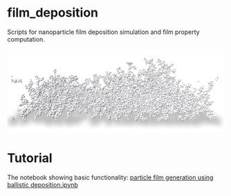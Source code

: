 # film_deposition
Scripts for nanoparticle film deposition simulation and film property computation.

![.](./demo.png)

# Tutorial
The notebook showing basic functionality: [particle film generation using ballistic deposition.ipynb](https://github.com/Leibniz-IWT/film_deposition/blob/main/Particle%20film%20generation%20using%20ballistic%20deposition.ipynb)
